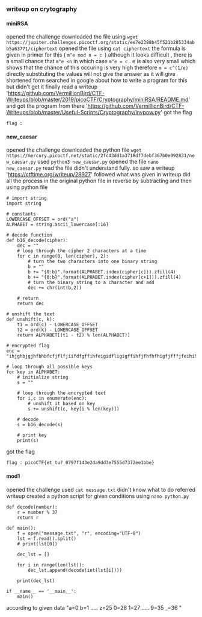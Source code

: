 ### writeup on crytography

#### miniRSA

opened the challenge
downloaded the file using `wget https://jupiter.challenges.picoctf.org/static/ee7e2388b45f521b285334abb5a63771/ciphertext`
opened the file using `cat ciphertext`
the formula is given in primer for this ( `m^e mod n = c `)
although it looks difficult , there is a small chance that `m^e <n`  in which case `m^e = c` . e is also very small which shows that the chance of this occuring is very high 
therefore `m = c^(1/e)` 
directly substituting the values will not give the answer as it will give shortened form
searched in google about how to write a program for this but didn't get it 
finally read a writeup  'https://github.com/VermillionBird/CTF-Writeups/blob/master/2019/picoCTF/Cryptography/miniRSA/README.md' and got the program from there 'https://github.com/VermillionBird/CTF-Writeups/blob/master/Useful-Scripts/Cryptography/invpow.py'
got the flag
```
flag : 
```


#### new_caesar

opened the challenge 
downloaded the python file `wget https://mercury.picoctf.net/static/2fc43dd1a3718df7debf367b0e092831/new_caesar.py`
used `python3 new_caesar.py`
opened the file `nano new_caesar.py`
read the file 
didn't understand fully. so saw a writeup 'https://ctftime.org/writeup/28927'
followed what was given in writeup
did all the process in the original python file in reverse by subtracting and then using python file 
```
# import string
import string

# constants
LOWERCASE_OFFSET = ord("a")
ALPHABET = string.ascii_lowercase[:16]

# decode function
def b16_decode(cipher):
    dec = ""
    # loop through the cipher 2 characters at a time
    for c in range(0, len(cipher), 2):
        # turn the two characters into one binary string
        b = ""
        b += "{0:b}".format(ALPHABET.index(cipher[c])).zfill(4)
        b += "{0:b}".format(ALPHABET.index(cipher[c+1])).zfill(4)
        # turn the binary string to a character and add
        dec += chr(int(b,2))
    
    # return
    return dec

# unshift the text
def unshift(c, k):
    t1 = ord(c) - LOWERCASE_OFFSET
    t2 = ord(k) - LOWERCASE_OFFSET
    return ALPHABET[(t1 - t2) % len(ALPHABET)]

# encrypted flag
enc = "ihjghbjgjhfbhbfcfjflfjiifdfgffihfeigidfligigffihfjfhfhfhigfjfffjfeihihfdieieih"

# loop through all possible keys
for key in ALPHABET:
    # initialize string
    s = ""

    # loop through the encrypted text
    for i,c in enumerate(enc):
        # unshift it based on key
        s += unshift(c, key[i % len(key)])

    # decode
    s = b16_decode(s)

    # print key
    print(s)
```
got the flag 
```
flag : picoCTF{et_tu?_0797f143e2da9dd3e7555d7372ee1bbe}
```


####  mod1

opened the challenge
used `cat message.txt`
didn't know what to do referred writeup
created a python script for given conditions using `nano python.py` 
```
def decode(number):
    r = number % 37
    return r

def main():
    f = open("message.txt", "r", encoding="UTF-8")
    lst = f.read().split()
    # print(lst[0])

    dec_lst = []

    for i in range(len(lst)):
        dec_lst.append(decode(int(lst[i])))

    print(dec_lst)

if __name__ == '__main__':
    main()
```
according to given data "a=0  b=1 ..... z=25 0=26 1=27 ..... 9=35  _=36 "


